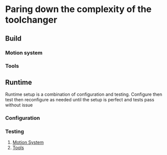 # Paring down the complexity of the toolchanger

## Build

### Motion system

### Tools

## Runtime
Runtime setup is a combination of configuration and testing. Configure then test then reconfigure as needed until the setup is perfect and tests pass without issue

### Configuration

### Testing

1. [Motion System](./motion-system.md)
1. [Tools](./tool-test.md)